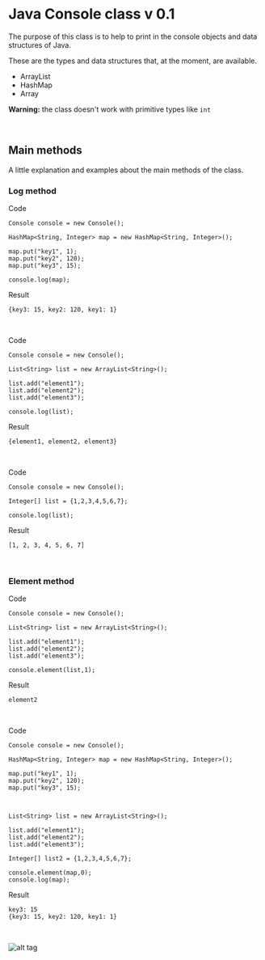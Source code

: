 # Java Console class v 0.1 
The purpose of this class is to help to print in the console objects and data structures of Java.

These are the types and data structures that, at the moment, are available.

* ArrayList
* HashMap
* Array

**Warning:** the class doesn't work with primitive types like `int`


<br />

## Main methods
A little explanation and examples about the main methods of the class.

### Log method

Code
```
Console console = new Console();

HashMap<String, Integer> map = new HashMap<String, Integer>();

map.put("key1", 1);
map.put("key2", 120);
map.put("key3", 15);

console.log(map);
```

Result
```
{key3: 15, key2: 120, key1: 1}
```

<br />

Code
```
Console console = new Console();

List<String> list = new ArrayList<String>();

list.add("element1");
list.add("element2");
list.add("element3");

console.log(list);
```

Result
```
{element1, element2, element3}
```

<br />

Code
```
Console console = new Console();

Integer[] list = {1,2,3,4,5,6,7};

console.log(list);
```

Result
```
[1, 2, 3, 4, 5, 6, 7]
```

<br />

### Element method

Code
```
Console console = new Console();

List<String> list = new ArrayList<String>();

list.add("element1");
list.add("element2");
list.add("element3");

console.element(list,1);
```

Result
```
element2
```

<br />

Code
```
Console console = new Console();

HashMap<String, Integer> map = new HashMap<String, Integer>();

map.put("key1", 1);
map.put("key2", 120);
map.put("key3", 15);



List<String> list = new ArrayList<String>();

list.add("element1");
list.add("element2");
list.add("element3");

Integer[] list2 = {1,2,3,4,5,6,7};

console.element(map,0);
console.log(map);
```

Result
```
key3: 15
{key3: 15, key2: 120, key1: 1}
```

<br />

![alt tag](http://es.creativecommons.org/blog/wp-content/uploads/2013/04/by_petit.png)
